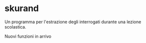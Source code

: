 # skurand
Un programma per l'estrazione degli interrogati durante una lezione scolastica.

Nuovi funzioni in arrivo